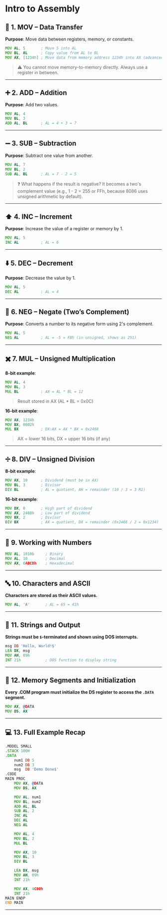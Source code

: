 
# Intro to Assembly

## 📌 1. MOV – Data Transfer
**Purpose**: Move data between registers, memory, or constants.
```asm
MOV AL, 5       ; Move 5 into AL
MOV BL, AL      ; Copy value from AL to BL
MOV AX, [1234h] ; Move data from memory address 1234h into AX (advanced usage)
```
> ⚠️ You cannot move memory-to-memory directly. Always use a register in between.

---

## ➕ 2. ADD – Addition
**Purpose**: Add two values.
```asm
MOV AL, 4
MOV BL, 3
ADD AL, BL      ; AL = 4 + 3 = 7
```

---

## ➖ 3. SUB – Subtraction
**Purpose**: Subtract one value from another.
```asm
MOV AL, 7
MOV BL, 2
SUB AL, BL      ; AL = 7 - 2 = 5
```
> ❓ What happens if the result is negative?
> It becomes a two's complement value (e.g., 1 - 2 = 255 or FFh, because 8086 uses unsigned arithmetic by default).

---

## ⬆️ 4. INC – Increment
**Purpose**: Increase the value of a register or memory by 1.
```asm
MOV AL, 5
INC AL          ; AL = 6
```

---

## ⬇️ 5. DEC – Decrement
**Purpose**: Decrease the value by 1.
```asm
MOV AL, 5
DEC AL          ; AL = 4
```

---

## 🔄 6. NEG – Negate (Two’s Complement)
**Purpose**: Converts a number to its negative form using 2's complement.
```asm
MOV AL, 5
NEG AL          ; AL = -5 = FBh (in unsigned, shows as 251)
```

---

## ✖️ 7. MUL – Unsigned Multiplication
**8-bit example**:
```asm
MOV AL, 4
MOV BL, 3
MUL BL          ; AX = AL * BL = 12
```
> Result stored in AX (AL * BL = 0x0C)

**16-bit example**:
```asm
MOV AX, 1234h
MOV BX, 0002h
MUL BX          ; DX:AX = AX * BX = 0x2468
```
> AX = lower 16 bits, DX = upper 16 bits (if any)

---

## ➗ 8. DIV – Unsigned Division
**8-bit example**:
```asm
MOV AX, 10      ; Dividend (must be in AX)
MOV BL, 3       ; Divisor
DIV BL          ; AL = quotient, AH = remainder (10 / 3 = 3 R1)
```

**16-bit example**:
```asm
MOV DX, 0       ; High part of dividend
MOV AX, 2468h   ; Low part of dividend
MOV BX, 2       ; Divisor
DIV BX          ; AX = quotient, DX = remainder (0x2468 / 2 = 0x1234)
```

---

## 🔢 9. Working with Numbers
```asm
MOV AL, 1010b     ; Binary
MOV AL, 10        ; Decimal
MOV AX, 0ABCDh    ; Hexadecimal
```

---

## 🔤 10. Characters and ASCII
**Characters are stored as their ASCII values.**
```asm
MOV AL, 'A'       ; AL = 65 = 41h
```

---

## 🧵 11. Strings and Output
**Strings must be `$`-terminated and shown using DOS interrupts.**
```asm
msg DB 'Hello, World!$'
LEA DX, msg
MOV AH, 09h
INT 21h           ; DOS function to display string
```

---

## 🧱 12. Memory Segments and Initialization
**Every .COM program must initialize the DS register to access the `.DATA` segment.**
```asm
MOV AX, @DATA
MOV DS, AX
```

---

## 💻 13. Full Example Recap
```asm
.MODEL SMALL
.STACK 100H
.DATA
    num1 DB 5
    num2 DB 3
    msg  DB 'Demo Done$'
.CODE
MAIN PROC
    MOV AX, @DATA
    MOV DS, AX

    MOV AL, num1
    MOV BL, num2
    ADD AL, BL
    SUB AL, 2
    INC AL
    DEC AL
    NEG AL

    MOV AL, 4
    MOV BL, 2
    MUL BL

    MOV AX, 10
    MOV BL, 3
    DIV BL

    LEA DX, msg
    MOV AH, 09h
    INT 21h

    MOV AX, 4C00h
    INT 21h
MAIN ENDP
END MAIN
```

---

